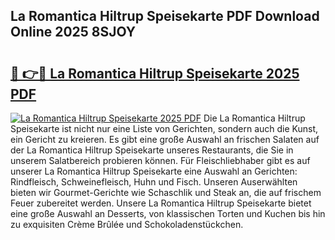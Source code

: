 ## La Romantica Hiltrup Speisekarte PDF Download Online 2025 8SJOY

# <h2><a href="http://gcc0lam.nevu.top/?p=La+Romantica+Hiltrup+Speisekarte">🔗 👉🔴 La Romantica Hiltrup Speisekarte 2025 PDF</a></h2>

[![La Romantica Hiltrup Speisekarte 2025 PDF](https://i.imgur.com/dBaPXMq.png)](http://gcc0lam.nevu.top/?p=La+Romantica+Hiltrup+Speisekarte)
Die La Romantica Hiltrup Speisekarte ist nicht nur eine Liste von Gerichten, sondern auch die Kunst, ein Gericht zu kreieren. Es gibt eine große Auswahl an frischen Salaten auf der La Romantica Hiltrup Speisekarte unseres Restaurants, die Sie in unserem Salatbereich probieren können. Für Fleischliebhaber gibt es auf unserer La Romantica Hiltrup Speisekarte eine Auswahl an Gerichten: Rindfleisch, Schweinefleisch, Huhn und Fisch. Unseren Auserwählten bieten wir Gourmet-Gerichte wie Schaschlik und Steak an, die auf frischem Feuer zubereitet werden. Unsere La Romantica Hiltrup Speisekarte bietet eine große Auswahl an Desserts, von klassischen Torten und Kuchen bis hin zu exquisiten Crème Brûlée und Schokoladenstückchen.
